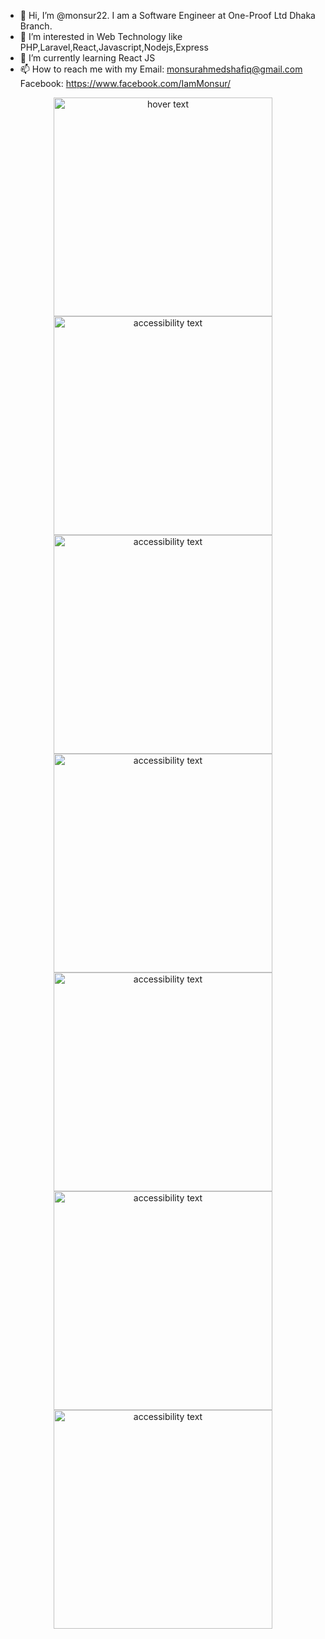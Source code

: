 - 👋 Hi, I’m @monsur22. I am a Software Engineer at One-Proof Ltd Dhaka Branch.
- 👀 I’m interested in Web Technology like PHP,Laravel,React,Javascript,Nodejs,Express
- 🌱 I’m currently learning React JS
- 📫 How to reach me with my Email: monsurahmedshafiq@gmail.com Facebook: https://www.facebook.com/IamMonsur/

<!---
monsur22/monsur22 is a ✨ special ✨ repository because its `README.md` (this file) appears on your GitHub profile.
You can click the Preview link to take a look at your changes.
--->
<p align="center">
  <img src="https://upload.wikimedia.org/wikipedia/commons/2/27/PHP-logo.svg" width="350" title="hover text">
  <img src="https://upload.wikimedia.org/wikipedia/commons/9/9a/Laravel.svg" width="350" alt="accessibility text">
  <img src="https://codeigniter.com/assets/images/ci-logo-big.png" width="350" alt="accessibility text">
  <img src="https://upload.wikimedia.org/wikipedia/commons/d/d9/Node.js_logo.svg" width="350" alt="accessibility text">
  <img src="https://upload.wikimedia.org/wikipedia/commons/6/64/Expressjs.png" width="350" alt="accessibility text">
  <img src="https://upload.wikimedia.org/wikipedia/commons/a/a7/React-icon.svg" width="350" alt="accessibility text">
  <img src="https://redux.js.org/img/redux.svg" width="350" alt="accessibility text">

</p>
